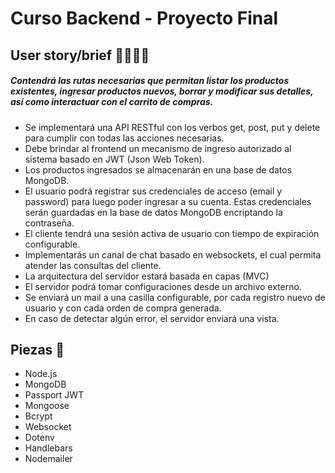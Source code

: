 # Curso Backend -  Proyecto Final



## User story/brief 👨‍💼👩‍💼

##### Contendrá las rutas necesarias que permitan listar los productos existentes, ingresar productos nuevos, borrar y modificar sus detalles, así como interactuar con el carrito de compras.

- Se implementará una API RESTful con los verbos get, post, put y delete para
  cumplir con todas las acciones necesarias.
- Debe brindar al frontend un mecanismo de ingreso autorizado al sistema
  basado en JWT (Json Web Token).
- Los productos ingresados se almacenarán en una base de datos MongoDB.
- El usuario podrá registrar sus credenciales de acceso (email y password)
  para luego poder ingresar a su cuenta. Estas credenciales serán guardadas
  en la base de datos MongoDB encriptando la contraseña.
- El cliente tendrá una sesión activa de usuario con tiempo de expiración
  configurable.
- Implementarás un canal de chat basado en websockets, el cual
  permita atender las consultas del cliente.
- La arquitectura del servidor estará basada en capas (MVC)
- El servidor podrá tomar configuraciones desde un archivo externo.
- Se enviará un mail a una casilla configurable, por cada registro nuevo de
  usuario y con cada orden de compra generada.
- En caso de detectar algún error, el servidor enviará una vista.

## Piezas 🔰

- Node.js
- MongoDB
- Passport JWT
- Mongoose
- Bcrypt
- Websocket
- Dotenv
- Handlebars
- Nodemailer


